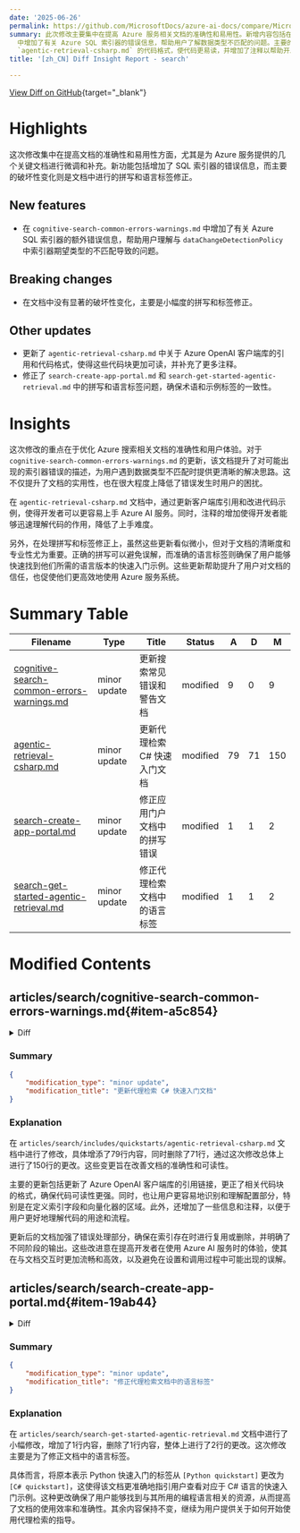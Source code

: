 ```yaml
---
date: '2025-06-26'
permalink: https://github.com/MicrosoftDocs/azure-ai-docs/compare/MicrosoftDocs:92ff08a...MicrosoftDocs:a20162d
summary: 此次修改主要集中在提高 Azure 服务相关文档的准确性和易用性。新增内容包括在 `cognitive-search-common-errors-warnings.md`
  中增加了有关 Azure SQL 索引器的错误信息，帮助用户了解数据类型不匹配的问题。主要的变化是进行了拼写和语言标签的小幅度修正，确保术语和示例的一致性。此外，更新了
  `agentic-retrieval-csharp.md` 的代码格式，使代码更易读，并增加了注释以帮助开发者理解代码功能。整体上，这些改进提升了文档的实用性和用户体验，增强了用户对文档的信任。
title: '[zh_CN] Diff Insight Report - search'

---
```


[View Diff on GitHub](https://github.com/MicrosoftDocs/azure-ai-docs/compare/MicrosoftDocs:92ff08a...MicrosoftDocs:a20162d){target="_blank"}

# Highlights
这次修改集中在提高文档的准确性和易用性方面，尤其是为 Azure 服务提供的几个关键文档进行微调和补充。新功能包括增加了 SQL 索引器的错误信息，而主要的破坏性变化则是文档中进行的拼写和语言标签修正。

## New features
- 在 `cognitive-search-common-errors-warnings.md` 中增加了有关 Azure SQL 索引器的额外错误信息，帮助用户理解与 `dataChangeDetectionPolicy` 中索引器期望类型的不匹配导致的问题。

## Breaking changes
- 在文档中没有显著的破坏性变化，主要是小幅度的拼写和标签修正。

## Other updates
- 更新了 `agentic-retrieval-csharp.md` 中关于 Azure OpenAI 客户端库的引用和代码格式，使得这些代码块更加可读，并补充了更多注释。
- 修正了 `search-create-app-portal.md` 和 `search-get-started-agentic-retrieval.md` 中的拼写和语言标签问题，确保术语和示例标签的一致性。

# Insights
这次修改的重点在于优化 Azure 搜索相关文档的准确性和用户体验。对于 `cognitive-search-common-errors-warnings.md` 的更新，该文档提升了对可能出现的索引器错误的描述，为用户遇到数据类型不匹配时提供更清晰的解决思路。这不仅提升了文档的实用性，也在很大程度上降低了错误发生时用户的困扰。

在 `agentic-retrieval-csharp.md` 文档中，通过更新客户端库引用和改进代码示例，使得开发者可以更容易上手 Azure AI 服务。同时，注释的增加使得开发者能够迅速理解代码的作用，降低了上手难度。

另外，在处理拼写和标签修正上，虽然这些更新看似微小，但对于文档的清晰度和专业性尤为重要。正确的拼写可以避免误解，而准确的语言标签则确保了用户能够快速找到他们所需的语言版本的快速入门示例。这些更新帮助提升了用户对文档的信任，也促使他们更高效地使用 Azure 服务系统。

# Summary Table
|  Filename  | Type |    Title    | Status | A  | D  | M  |
|------------|------|-------------|--------|----|----|----|
| [cognitive-search-common-errors-warnings.md](#item-a5c854) | minor update | 更新搜索常见错误和警告文档 | modified | 9 | 0 | 9 | 
| [agentic-retrieval-csharp.md](#item-f93ed3) | minor update | 更新代理检索 C# 快速入门文档 | modified | 79 | 71 | 150 | 
| [search-create-app-portal.md](#item-19ab44) | minor update | 修正应用门户文档中的拼写错误 | modified | 1 | 1 | 2 | 
| [search-get-started-agentic-retrieval.md](#item-4a40f4) | minor update | 修正代理检索文档中的语言标签 | modified | 1 | 1 | 2 | 


# Modified Contents
## articles/search/cognitive-search-common-errors-warnings.md{#item-a5c854}

<details>
<summary>Diff</summary>
````diff
@@ -414,3 +414,12 @@ This warning is passed from the Language service of Azure AI services. In some c
 ## `Error: Cannot write more bytes to the buffer than the configured maximum buffer size`
 
 Indexers have [document size limits](search-limits-quotas-capacity.md#indexer-limits). Make sure that the documents in your data source are smaller than the supported size limit, as documented for your service tier. 
+
+<a name="error-failed-to-compare-type-value"></a>
+## `Error: Failed to compare value 'X' of type M to value 'Y' of type N.`
+
+This error usually happens in Azure SQL indexers when the source column type used for [`dataChangeDetectionPolicy`](search-how-to-index-sql-database.md#high-water-mark-change-detection-policy) doesn’t match what the indexer expects, especially if [`convertHighWaterMarkToRowVersion`](search-how-to-index-sql-database.md#converthighwatermarktorowversion) is turned on.
+
+For example, if the column used for change detection is of type datetime, but the indexer expects a rowversion type because convertHighWaterMarkToRowVersion is enabled, the mismatch will cause an error.
+
+Check the data type for the 'High Water Mark' column in the source and update the indexer configuration accordingly. Once verified and updated, reset and rerun the indexer to process the column values.
````
</details>

### Summary

```json
{
    "modification_type": "minor update",
    "modification_title": "更新搜索常见错误和警告文档"
}
```

### Explanation
在 `articles/search/cognitive-search-common-errors-warnings.md` 文档中添加了新的内容，以提供有关 Azure SQL 索引器的额外错误信息。此次修改包含9行代码的插入，没有删除。

新增的错误信息具体描述了承载在 `dataChangeDetectionPolicy` 中的源列类型与索引器期望的类型不匹配所导致的问题，特别是在启用 `convertHighWaterMarkToRowVersion` 的情况下。例如，当用于变更检测的列类型是 datetime，而索引器期望列类型是 rowversion 时，就会导致这种不匹配产生错误。

文档提醒用户检查用于高水位标记的列的数据类型，并相应更新索引器配置。更新后，需要重置并重新运行索引器以处理列值。这一变化帮助用户更清晰地理解潜在的错误及其解决方式，从而提高了文档的实用性。

## articles/search/includes/quickstarts/agentic-retrieval-csharp.md{#item-f93ed3}

<details>
<summary>Diff</summary>
````diff
@@ -48,7 +48,7 @@ Although you can provide your own data, this quickstart uses [sample JSON docume
     dotnet add package Azure.Search.Documents --version 11.7.0-beta.4
     ```
 
-1. Install the Azure OpenAI client library ([Azure.AI.OpenAI](/dotnet/api/overview/azure.ai.openai-readme)) for .NET with:
+1. Install the Azure OpenAI client library ([Azure.AI.OpenAI](/dotnet/api/azure.ai.openai)) for .NET with:
 
     ```console
     dotnet add package Azure.AI.OpenAI --version 2.1.0
@@ -103,18 +103,21 @@ Although you can provide your own data, this quickstart uses [sample JSON docume
     using OpenAI.Chat;
     
     namespace AzureSearch.Quickstart
-    {    class Program
+    {
+        class Program
         {
             static async Task Main(string[] args)
-            {            
+            {
                 // Load environment variables from .env file
                 // Ensure you have a .env file in the same directory with the required variables.
                 DotEnv.Load();
     
                 string endpoint = Environment.GetEnvironmentVariable("AZURE_SEARCH_ENDPOINT") 
                     ?? throw new InvalidOperationException("AZURE_SEARCH_ENDPOINT is not set.");
                 string azureOpenAIEndpoint = Environment.GetEnvironmentVariable("AZURE_OPENAI_ENDPOINT") 
-                    ?? throw new InvalidOperationException("AZURE_OPENAI_ENDPOINT is not set.");            string azureOpenAIGptDeployment = "gpt-4.1-mini";
+                    ?? throw new InvalidOperationException("AZURE_OPENAI_ENDPOINT is not set.");
+                
+                string azureOpenAIGptDeployment = "gpt-4.1-mini";
                 string azureOpenAIGptModel = "gpt-4.1-mini";
                 string azureOpenAIEmbeddingDeployment = "text-embedding-3-large";
                 string azureOpenAIEmbeddingModel = "text-embedding-3-large";
@@ -123,15 +126,35 @@ Although you can provide your own data, this quickstart uses [sample JSON docume
                 string agentName = "earth-search-agent";
     
                 var credential = new DefaultAzureCredential();            
+                
                 // Define the fields for the index
                 var fields = new List<SearchField>
                 {
-                    new SimpleField("id", SearchFieldDataType.String) { IsKey = true, IsFilterable = true, IsSortable = true, IsFacetable = true },
-                    new SearchField("page_chunk", SearchFieldDataType.String) { IsFilterable = false, IsSortable = false, IsFacetable = false },
-                    new SearchField("page_embedding_text_3_large", SearchFieldDataType.Collection(SearchFieldDataType.Single)) { VectorSearchDimensions = 3072, VectorSearchProfileName = "hnsw_text_3_large" },
-                    new SimpleField("page_number", SearchFieldDataType.Int32) { IsFilterable = true, IsSortable = true, IsFacetable = true }
-                };            
-                // Define the vectorizer
+                    new SimpleField("id", SearchFieldDataType.String) 
+                    { 
+                        IsKey = true, 
+                        IsFilterable = true, 
+                        IsSortable = true, 
+                        IsFacetable = true 
+                    },
+                    new SearchField("page_chunk", SearchFieldDataType.String) 
+                    { 
+                        IsFilterable = false, 
+                        IsSortable = false, 
+                        IsFacetable = false 
+                    },
+                    new SearchField("page_embedding_text_3_large", SearchFieldDataType.Collection(SearchFieldDataType.Single)) 
+                    { 
+                        VectorSearchDimensions = 3072, 
+                        VectorSearchProfileName = "hnsw_text_3_large" 
+                    },
+                    new SimpleField("page_number", SearchFieldDataType.Int32) 
+                    { 
+                        IsFilterable = true, 
+                        IsSortable = true, 
+                        IsFacetable = true 
+                    }
+                };// Define the vectorizer
                 var vectorizer = new AzureOpenAIVectorizer(vectorizerName: "azure_openai_text_3_large")
                 {
                     Parameters = new AzureOpenAIVectorizerParameters
@@ -191,7 +214,7 @@ Although you can provide your own data, this quickstart uses [sample JSON docume
                     SemanticSearch = semanticSearch
                 };
     
-                // Create the index client and delete the index if it exists, then create it
+                // Create the index client. Delete the index if it exists and then recreate it.
                 var indexClient = new SearchIndexClient(new Uri(endpoint), credential);
                 try
                 {
@@ -201,9 +224,8 @@ Although you can provide your own data, this quickstart uses [sample JSON docume
                 catch (Exception ex)
                 {
                     Console.WriteLine($"Index '{indexName}' could not be deleted or did not exist: {ex.Message}");
-                }
+                }            
                 await indexClient.CreateOrUpdateIndexAsync(index);
-    
                 Console.WriteLine($"Index '{indexName}' created or updated successfully");
     
                 // Download the documents from the GitHub URL
@@ -221,13 +243,11 @@ Although you can provide your own data, this quickstart uses [sample JSON docume
                     {
                         KeyFieldAccessor = doc => doc["id"].ToString(),
                     }
-                );
-    
+                );            
                 await searchIndexingBufferedSender.UploadDocumentsAsync(documents);
                 await searchIndexingBufferedSender.FlushAsync();
+                Console.WriteLine($"Documents uploaded to index '{indexName}'");
     
-                Console.WriteLine($"Documents uploaded to index '{indexName}'");            
-
                 var openAiParameters = new AzureOpenAIVectorizerParameters
                 {
                     ResourceUri = new Uri(azureOpenAIEndpoint),
@@ -240,8 +260,7 @@ Although you can provide your own data, this quickstart uses [sample JSON docume
                 var targetIndex = new KnowledgeAgentTargetIndex(indexName)
                 {
                     DefaultRerankerThreshold = 2.5f
-                };
-    
+                };            
                 // Create the knowledge agent
                 var agent = new KnowledgeAgent(
                     name: agentName,
@@ -250,7 +269,6 @@ Although you can provide your own data, this quickstart uses [sample JSON docume
                 await indexClient.CreateOrUpdateKnowledgeAgentAsync(agent);
                 Console.WriteLine($"Search agent '{agentName}' created or updated successfully");
     
-    
                 string instructions = @"
                 A Q&A agent that can answer questions about the Earth at night.
                 Sources have a JSON format with a ref_id that must be cited in the answer.
@@ -264,46 +282,42 @@ Although you can provide your own data, this quickstart uses [sample JSON docume
                         { "role", "system" },
                         { "content", instructions }
                     }
-                };
-    
+                };            
                 var agentClient = new KnowledgeAgentRetrievalClient(
                     endpoint: new Uri(endpoint),
                     agentName: agentName,
                     tokenCredential: new DefaultAzureCredential()
-                );            
-
+                );
+    
                 messages.Add(new Dictionary<string, object>
                 {
                     { "role", "user" },
                     { "content", @"
-                Why do suburban belts display larger December brightening than urban cores even though absolute light levels are higher downtown?
-                Why is the Phoenix nighttime street grid is so sharply visible from space, whereas large stretches of the interstate between midwestern cities remain comparatively dim?
-                " }
-                });
-    
+                    Why do suburban belts display larger December brightening than urban cores even though absolute light levels are higher downtown?
+                    Why is the Phoenix nighttime street grid is so sharply visible from space, whereas large stretches of the interstate between midwestern cities remain comparatively dim?
+                    " }
+                });            
                 var retrievalResult = await agentClient.RetrieveAsync(
                     retrievalRequest: new KnowledgeAgentRetrievalRequest(
-                            messages: messages
-                                .Where(message => message["role"].ToString() != "system")
-                                .Select(
-                                message => new KnowledgeAgentMessage(
-                                    role: message["role"].ToString(),
-                                    content: new[] { new KnowledgeAgentMessageTextContent(message["content"].ToString()) }))
-                                .ToList()
-                            )
-                        {
-                            TargetIndexParams = { new KnowledgeAgentIndexParams { IndexName = indexName, RerankerThreshold = 2.5f } }
-                        }
-                    );
-    
+                        messages: messages
+                            .Where(message => message["role"].ToString() != "system")
+                            .Select(message => new KnowledgeAgentMessage(
+                                role: message["role"].ToString(),
+                                content: new[] { new KnowledgeAgentMessageTextContent(message["content"].ToString()) }))
+                            .ToList()
+                    )
+                    {
+                        TargetIndexParams = { new KnowledgeAgentIndexParams { IndexName = indexName, RerankerThreshold = 2.5f } }
+                    }
+                );            
                 messages.Add(new Dictionary<string, object>
                 {
                     { "role", "assistant" },
                     { "content", (retrievalResult.Value.Response[0].Content[0] as KnowledgeAgentMessageTextContent).Text }
                 });
     
-                // Print 
-                Console.WriteLine((retrievalResult.Value.Response[0].Content[0] as KnowledgeAgentMessageTextContent).Text);            
+                Console.WriteLine((retrievalResult.Value.Response[0].Content[0] as KnowledgeAgentMessageTextContent).Text);
+    
                 Console.WriteLine("Activities:");
                 foreach (var activity in retrievalResult.Value.Activity)
                 {
@@ -325,50 +339,46 @@ Although you can provide your own data, this quickstart uses [sample JSON docume
                         reference.GetType(),
                         new JsonSerializerOptions { WriteIndented = true }
                     );
-                    Console.WriteLine(referenceJson);
-                }
-    
+                    Console.WriteLine(referenceJson);            }
     
                 AzureOpenAIClient azureClient = new(
                     new Uri(azureOpenAIEndpoint),
                     new DefaultAzureCredential());
-                ChatClient chatClient = azureClient.GetChatClient(azureOpenAIGptDeployment);            
+                ChatClient chatClient = azureClient.GetChatClient(azureOpenAIGptDeployment);
+    
                 List<ChatMessage> chatMessages = messages
                     .Select<Dictionary<string, object>, ChatMessage>(m => m["role"].ToString() switch
                     {
                         "user" => new UserChatMessage(m["content"].ToString()),
                         "assistant" => new AssistantChatMessage(m["content"].ToString()),
                         "system" => new SystemChatMessage(m["content"].ToString()),
                         _ => null
-                    })
+                    })                
                     .Where(m => m != null)
                     .ToList();
     
-    
                 var result = await chatClient.CompleteChatAsync(chatMessages);
-    
                 Console.WriteLine($"[ASSISTANT]: {result.Value.Content[0].Text.Replace(".", "\n")}");
     
                 messages.Add(new Dictionary<string, object>
                 {
                     { "role", "user" },
-                    { "content", "How do I find lava at night?" }
+                    { "content", "How do I find lava at night?" }            
                 });
     
                 var retrievalResult2 = await agentClient.RetrieveAsync(
                     retrievalRequest: new KnowledgeAgentRetrievalRequest(
-                            messages: messages
-                                .Where(message => message["role"].ToString() != "system")
-                                .Select(
-                                message => new KnowledgeAgentMessage(
-                                    role: message["role"].ToString(),
-                                    content: new[] { new KnowledgeAgentMessageTextContent(message["content"].ToString()) }))
-                                .ToList()
-                            )
-                        {
-                            TargetIndexParams = { new KnowledgeAgentIndexParams { IndexName = indexName, RerankerThreshold = 2.5f } }
-                        }
-                    );
+                        messages: messages
+                            .Where(message => message["role"].ToString() != "system")
+                            .Select(message => new KnowledgeAgentMessage(
+                                role: message["role"].ToString(),
+                                content: new[] { new KnowledgeAgentMessageTextContent(message["content"].ToString()) }))
+                            .ToList()
+                    )
+                    {
+                        TargetIndexParams = { new KnowledgeAgentIndexParams { IndexName = indexName, RerankerThreshold = 2.5f } }
+                    }
+                );
     
                 messages.Add(new Dictionary<string, object>
                 {
@@ -400,29 +410,27 @@ Although you can provide your own data, this quickstart uses [sample JSON docume
                         new JsonSerializerOptions { WriteIndented = true }
                     );
                     Console.WriteLine(referenceJson2);
-                }            List<ChatMessage> chatMessages2 = messages
+                }
+    
+                List<ChatMessage> chatMessages2 = messages
                     .Select<Dictionary<string, object>, ChatMessage>(m => m["role"].ToString() switch
                     {
                         "user" => new UserChatMessage(m["content"].ToString()),
                         "assistant" => new AssistantChatMessage(m["content"].ToString()),
                         "system" => new SystemChatMessage(m["content"].ToString()),
                         _ => null
-                    })
+                    })                
                     .Where(m => m != null)
                     .ToList();
     
-    
                 var result2 = await chatClient.CompleteChatAsync(chatMessages2);
-    
                 Console.WriteLine($"[ASSISTANT]: {result2.Value.Content[0].Text.Replace(".", "\n")}");
     
                 await indexClient.DeleteKnowledgeAgentAsync(agentName);
                 System.Console.WriteLine($"Search agent '{agentName}' deleted successfully");
     
-                await indexClient.DeleteIndexAsync(indexName);
+                await indexClient.DeleteIndexAsync(indexName);            
                 System.Console.WriteLine($"Index '{indexName}' deleted successfully");
-    
-    
             }
         }
     }
````
</details>

### Summary

```json
{
    "modification_type": "minor update",
    "modification_title": "更新代理检索 C# 快速入门文档"
}
```

### Explanation
在 `articles/search/includes/quickstarts/agentic-retrieval-csharp.md` 文档中进行了修改，具体增添了79行内容，同时删除了71行，通过这次修改总体上进行了150行的更改。这些变更旨在改善文档的准确性和可读性。

主要的更新包括更新了 Azure OpenAI 客户端库的引用链接，更正了相关代码块的格式，确保代码可读性更强。同时，也让用户更容易地识别和理解配置部分，特别是在定义索引字段和向量化器的区域。此外，还增加了一些信息和注释，以便于用户更好地理解代码的用途和流程。

更新后的文档加强了错误处理部分，确保在索引存在时进行复用或删除，并明确了不同阶段的输出。这些改进意在提高开发者在使用 Azure AI 服务时的体验，使其在与文档交互时更加流畅和高效，以及避免在设置和调用过程中可能出现的误解。

## articles/search/search-create-app-portal.md{#item-19ab44}

<details>
<summary>Diff</summary>
````diff
@@ -53,7 +53,7 @@ When the index is ready to use, move on to the next step.
 
 The wizard provides a basic layout for rendered search results that includes space for a thumbnail image, a title, and description. Backing each of these elements is a field in your index that provides the data.
 
-1. Skip **Thumbnail** because this index doesn't have images, but if you have an index field that's populated with URLs resolving to publically available images, you should specify that field for the thumbnail area. If your index doesn't have image URLs, leave this field blank.
+1. Skip **Thumbnail** because this index doesn't have images, but if you have an index field that's populated with URLs resolving to publicly available images, you should specify that field for the thumbnail area. If your index doesn't have image URLs, leave this field blank.
 
 1. In Title, choose a field that conveys the uniqueness of each document. In this sample, the Hotel Name is a reasonable selection.
 
````
</details>

### Summary

```json
{
    "modification_type": "minor update",
    "modification_title": "修正应用门户文档中的拼写错误"
}
```

### Explanation
在 `articles/search/search-create-app-portal.md` 文档中进行了小幅度的修改，增加了1行内容，删除了1行内容，总共进行了2行的更改。这些修改主要是为了修正一个拼写错误。

具体修改的内容是将“publically”更改为“publicly”，确保文档中的用词准确无误。这个音节的修正提高了文档的专业性和可读性，使得用户在理解该文档时能获得更清晰的信息。

其余部分保持不变，文档继续提供如何创建应用程序门户的具体流程，尤其是在处理索引中字段时注意的事项，确保用户能够正确理解和实施提到的步骤。

## articles/search/search-get-started-agentic-retrieval.md{#item-4a40f4}

<details>
<summary>Diff</summary>
````diff
@@ -14,7 +14,7 @@ zone_pivot_groups: search-get-started-agentic-retrieval
 
 ::: zone pivot="programming-language-csharp"
 
-[!INCLUDE [Python quickstart](includes/quickstarts/agentic-retrieval-csharp.md)]
+[!INCLUDE [C# quickstart](includes/quickstarts/agentic-retrieval-csharp.md)]
 
 ::: zone-end
 
````
</details>

### Summary

```json
{
    "modification_type": "minor update",
    "modification_title": "修正代理检索文档中的语言标签"
}
```

### Explanation
在 `articles/search/search-get-started-agentic-retrieval.md` 文档中进行了小幅修改，增加了1行内容，删除了1行内容，整体上进行了2行的更改。这次修改主要是为了修正文档中的语言标签。

具体而言，将原本表示 Python 快速入门的标签从 `[Python quickstart]` 更改为 `[C# quickstart]`，这使得该文档更准确地指引用户查看对应于 C# 语言的快速入门示例。这种更改确保了用户能够找到与其所用的编程语言相关的资源，从而提高了文档的使用效率和准确性。其余内容保持不变，继续为用户提供关于如何开始使用代理检索的指导。


